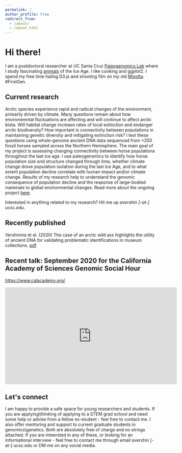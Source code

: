 ```yaml
---
permalink: /
author_profile: true
redirect_from: 
  - /about/
  - /about.html
---
```




# Hi there!

I am a postdoctoral researcher at UC Santa Cruz [Paleogenomics Lab](https://pgl.soe.ucsc.edu/) where I study fascinating [animals](https://www.facebook.com/watch/live/?v=2644359772477849&ref=watch_permalink) of the Ice Age. I like cooking and ggplot2. I spend my free time hating D3.js and shooting film on my old [Minolta](https://www.instagram.com/les_halles_photography/). #FirstGen.

Current research 
------

Arctic species experience rapid and radical changes of the environment, primarily driven by climate. Many questions remain about how environemntal fluctuations are affecting and will continue to affect arctic biota. Will habitat change increase rates of local extinction and endanger arctic biodiversity? How important is connectivity between populations in maintaining genetic diversity and mitigating extinction risk? I test these questions using whole-genome ancient DNA data sequenced from >250 fossil horses sampled across the Northern Hemisphere. The main goal of my project is assessing changing connectivity between horse populations throughout the last ice age. I use paleogenomics to identify how horse population size and structure changed through time, whether climate change drove population isolation during the last Ice Age, and to what extent population decline correlate with human impact and/or climate change. Results of my research help to understand the genomic consequence of population decline and the response of large-bodied mammals to global environmental changes. Read more about the ongoing project [here](https://pgl.soe.ucsc.edu/horses.html).

Interested in anything related to my research? Hit me up *avershin [-at-] ucsc.edu*.


Recently published
------

Vershinina et al. (2020) The case of an arctic wild ass highlights the utility of ancient DNA for validating problematic identifications in museum collections. [pdf](https://www.researchgate.net/publication/338135642_The_case_of_an_arctic_wild_ass_highlights_the_utility_of_ancient_DNA_for_validating_problematic_identifications_in_museum_collections)


Recent talk: September 2020 for the California Academy of Sciences Genomic Social Hour
------
https://www.calacademy.org/

<iframe width="560" height="315" src="https://www.youtube.com/embed/B01XSrKcr9I?start=1335" frameborder="0" allow="accelerometer; autoplay; clipboard-write; encrypted-media; gyroscope; picture-in-picture" allowfullscreen></iframe>



Let's connect
------

I am happy to provide a safe space for young researchers and students. If you are applying\thinking of applying to a STEM grad school and need some help or advise from a fellow ex-student - feel free to contact me. I also offer mentoring and support to current graduate students in genomics\genetics. Both are absolutely free of charge and no strings attached. If you are inteersted in any of these, or looking for an informational interview - feel free to contact me through email avershin [-at-] ucsc.edu or DM me on any social media.  